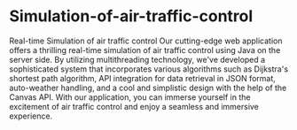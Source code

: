 # Simulation-of-air-traffic-control
Real-time Simulation of air traffic control
Our cutting-edge web application offers a thrilling real-time simulation of air traffic control using Java on the server side. By utilizing multithreading technology, we've developed a sophisticated system that incorporates various algorithms such as Dijkstra's shortest path algorithm, API integration for data retrieval in JSON format, auto-weather handling, and a cool and simplistic design with the help of the Canvas API. With our application, you can immerse yourself in the excitement of air traffic control and enjoy a seamless and immersive experience.

